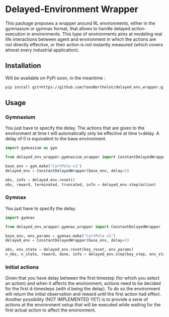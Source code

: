 # Delayed-Environment Wrapper

This package proposes a wrapper around RL environments, either in the gymnasium or gymnax format, that allows to handle delayed action-execution in environments.
This type of environments aims at modeling real life interactions between agent and environment in which the actions are not directly effective, or their action is not instantly measured (which covers almost every industrial application).

## Installation
Will be available on PyPi soon, in the meantime :
```bash
pip install git+https://github.com/YannBerthelot/delayed_env_wrapper.git
```

## Usage

### Gymnasium
You just have to specify the delay. The actions that are given to the environment at time t will automatically only be effective at time t+delay. 
A delay of 0 is equivalent to the base environment.
```python
import gymnasium as gym

from delayed_env_wrapper.gymnasium_wrapper import ConstantDelayedWrapper

base_env = gym.make("CartPole-v1")
delayed_env = ConstantDelayedWrapper(base_env, delay=5)

obs, info = delayed_env.reset()
obs, reward, terminated, truncated, info = delayed_env.step(action)
```
### Gymnax
You just have to specify the delay.
```python
import gymnax

from delayed_env_wrapper.gymnax_wrapper import ConstantDelayedWrapper

base_env, env_params = gymnax.make("CartPole-v1")
delayed_env = ConstantDelayedWrapper(base_env, delay=5)

obs, env_state = delayed_env.reset(key_reset, env_params)
n_obs, n_state, reward, done, info = delayed_env.step(key_step, env_state, action, env_params)
```
### Initial actions
Given that you have delay between the first timestep (for which you select an action) and when it affects the environment, actions need to be decided for the first d-timesteps (with d being the delay). To do so the environment will return the initial observation and reward until the first action had effect. Another possibility (NOT IMPLEMENTED YET) is to provide a serie of actions at the environment setup that will be executed while waiting for the first actual action to affect the environment.


